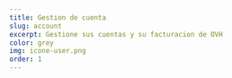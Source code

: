 ```yaml
---
title: Gestion de cuenta
slug: account
excerpt: Gestione sus cuentas y su facturacion de OVH
color: grey
img: icone-user.png
order: 1
---
```

